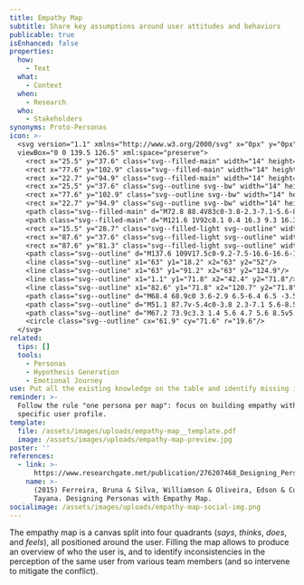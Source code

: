 ```yaml
---
title: Empathy Map
subtitle: Share key assumptions around user attitudes and behaviors
publicable: true
isEnhanced: false
properties:
  how:
    - Text
  what:
    - Context
  when:
    - Research
  who:
    - Stakeholders
synonyms: Proto-Personas
icon: >-
  <svg version="1.1" xmlns="http://www.w3.org/2000/svg" x="0px" y="0px"
  viewBox="0 0 139.5 126.5" xml:space="preserve">
    <rect x="25.5" y="37.6" class="svg--filled-main" width="14" height="12.8"/>
    <rect x="77.6" y="102.9" class="svg--filled-main" width="14" height="12.8"/>
    <rect x="22.7" y="94.9" class="svg--filled-main" width="14" height="12.8"/>
    <rect x="25.5" y="37.6" class="svg--outline svg--bw" width="14" height="12.8"/>
    <rect x="77.6" y="102.9" class="svg--outline svg--bw" width="14" height="12.8"/>
    <rect x="22.7" y="94.9" class="svg--outline svg--bw" width="14" height="12.8"/>
    <path class="svg--filled-main" d="M72.8 88.4V83c0-3.8-2.3-7.1-5.6-8.5H56.7c-3.3 1.4-5.6 4.7-5.6 8.5v5.4c0 0 4.4 2.8 10.9 2.8C68.4 91.2 72.8 88.4 72.8 88.4z"/>
    <path class="svg--filled-main" d="M121.6 1V92c8.1 0.4 16.3 9.3 16.3 14.4V17.2C137.9 8.2 130.6 0.9 121.6 1"/>
    <rect x="15.5" y="28.7" class="svg--filled-light svg--outline" width="14" height="12.8"/>
    <rect x="87.6" y="37.6" class="svg--filled-light svg--outline" width="14" height="12.8"/>
    <rect x="87.6" y="81.3" class="svg--filled-light svg--outline" width="14" height="12.8"/>
    <path class="svg--outline" d="M137.6 109V17.5c0-9.2-7.5-16.6-16.6-16.6V1v91.4C130.2 92.3 137.6 99.8 137.6 109c0 9.2-7.5 16.6-16.6 16.6v0h-16.4H87 0.9v-108h119.5"/>
    <line class="svg--outline" x1="63" y1="18.2" x2="63" y2="52"/>
    <line class="svg--outline" x1="63" y1="91.2" x2="63" y2="124.9"/>
    <line class="svg--outline" x1="1.1" y1="71.8" x2="42.4" y2="71.8"/>
    <line class="svg--outline" x1="82.6" y1="71.8" x2="120.7" y2="71.8"/>
    <path class="svg--outline" d="M68.4 68.9c0 3.6-2.9 6.5-6.4 6.5 -3.5 0-6.4-2.9-6.4-6.5v-2.2c0-3.6 2.9-6.5 6.4-6.5 3.5 0 6.4 2.9 6.4 6.5V68.9z"/>
    <path class="svg--outline" d="M51.1 87.7v-5.4c0-3.8 2.3-7.1 5.6-8.5"/>
    <path class="svg--outline" d="M67.2 73.9c3.3 1.4 5.6 4.7 5.6 8.5v5.4"/>
    <circle class="svg--outline" cx="61.9" cy="71.6" r="19.6"/>
  </svg>
related:
  tips: []
  tools:
    - Personas
    - Hypothesis Generation
    - Emotional Journey
use: Put all the existing knowledge on the table and identify missing information.
reminder: >-
  Follow the rule "one persona per map": focus on building empathy with a
  specific user profile.
template:
  file: /assets/images/uploads/empathy-map__template.pdf
  image: /assets/images/uploads/empathy-map-preview.jpg
poster: ''
references:
  - link: >-
      https://www.researchgate.net/publication/276207468_Designing_Personas_with_Empathy_Map
    name: >-
      (2015) Ferreira, Bruna & Silva, Williamson & Oliveira, Edson & Conte,
      Tayana. Designing Personas with Empathy Map.
socialimage: /assets/images/uploads/empathy-map-social-img.png
---
```

The empathy map is a canvas split into four quadrants (_says_, _thinks_, _does_, and _feels_), all positioned around the user. Filling the map allows to produce an overview of who the user is, and to identify inconsistencies in the perception of the same user from various team members (and so intervene to mitigate the conflict).
